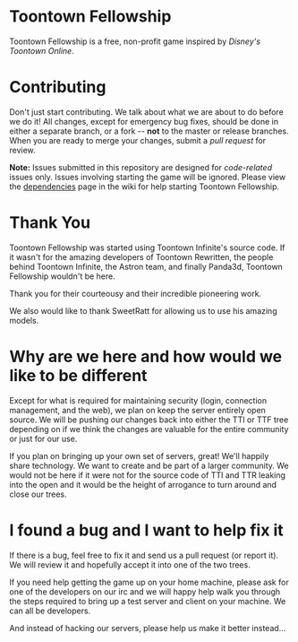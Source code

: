 Toontown Fellowship
=================
Toontown Fellowship is a free, non-profit game inspired by _Disney's Toontown Online_.

Contributing 
============

Don't just start contributing. We talk about what we are about to do before we do it! All changes, except for emergency bug fixes, should be done in either a separate branch, or a fork -- **not** to the master or release branches. When you are ready to merge your changes, submit a _pull request_ for review.  

**Note:** Issues submitted in this repository are designed for *code-related* issues only. Issues involving starting the game will be ignored. Please view the [dependencies](https://github.com/ToontownFellowship/src/wiki/Dependencies) page in the wiki for help starting Toontown Fellowship.

Thank You
=========

Toontown Fellowship was started using Toontown Infinite's source
code. If it wasn't for the amazing developers of Toontown Rewritten,
the people behind Toontown Infinite, the Astron team, and finally Panda3d,
Toontown Fellowship wouldn't be here.  

Thank you for their courteousy and their incredible pioneering work.

We also would like to thank SweetRatt for allowing us to use his
amazing models.

Why are we here and how would we like to be different
=====================================================

Except for what is required for maintaining security (login,
connection management, and the web),  we plan on keep the server
entirely open source.  We will be pushing our changes back into either
the TTI or TTF tree depending on if we think the changes are valuable
for the entire community or just for our use.   

If you plan on bringing up your own set of servers,  great!  We'll
happily share technology.  We want to create and be part of a larger
community.  We would not be here if it were not for the source code of
TTI and TTR leaking into the open and it would be the height of
arrogance to turn around and close our trees.

I found a bug and I want to help fix it
=======================================

If there is a bug, feel free to fix it and send us a pull request (or
report it).  We will review it and hopefully accept it into one of the
two trees. 

If you need help getting the game up on your home machine, please ask
for one of the developers on our irc and we will happy help walk you
through the steps required to bring up a test server and client on
your machine.   We can all be developers.

And instead of hacking our servers, please help us make it better
instead... 

